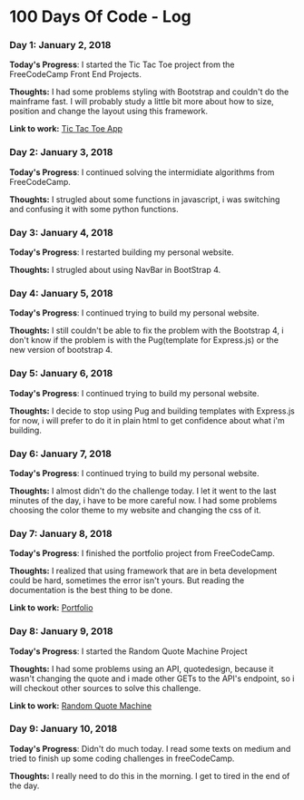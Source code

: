 # 100 Days Of Code - Log

### Day 1: January 2, 2018

**Today's Progress**: I started the Tic Tac Toe project from the FreeCodeCamp Front End Projects.

**Thoughts:** I had some problems styling with Bootstrap and couldn't do the mainframe fast. I will probably study a little bit more about how to size, position and change the layout using this framework.

**Link to work:** [Tic Tac Toe App](https://codepen.io/thiagoaugustosm/pen/PEjXpN)

### Day 2: January 3, 2018

**Today's Progress**: I continued solving the intermidiate algorithms from FreeCodeCamp.

**Thoughts:** I strugled about some functions in javascript, i was switching and confusing it with some python functions.

### Day 3: January 4, 2018

**Today's Progress**: I restarted building my personal website.

**Thoughts:** I strugled about using NavBar in BootStrap 4.

### Day 4: January 5, 2018

**Today's Progress**: I continued trying to build my personal website.

**Thoughts:** I still couldn't be able to fix the problem with the Bootstrap 4, i don't know if the problem is with the Pug(template for Express.js) or the new version of bootstrap 4.

### Day 5: January 6, 2018

**Today's Progress**: I continued trying to build my personal website.

**Thoughts:** I decide to stop using Pug and building templates with Express.js for now, i will prefer to do it in plain html to get confidence about what i'm building.

### Day 6: January 7, 2018

**Today's Progress**: I continued trying to build my personal website.

**Thoughts:** I almost didn't do the challenge today. I let it went to the last minutes of the day, i have to be more careful now. I had some problems choosing the color theme to my website and changing the css of it.

### Day 7: January 8, 2018

**Today's Progress**: I finished the portfolio project from FreeCodeCamp.

**Thoughts:** I realized that using framework that are in beta development could be hard, sometimes the error isn't yours. But reading the documentation is the best thing to be done.

**Link to work:** [Portfolio](https://codepen.io/thiagoaugustosm/pen/XeOdeO)

### Day 8: January 9, 2018

**Today's Progress**: I started the Random Quote Machine Project

**Thoughts:** I had some problems using an API, quotedesign, because it wasn't changing the quote and i made other GETs to the API's endpoint, so i will checkout other sources to solve this challenge.

**Link to work:** [Random Quote Machine](https://codepen.io/thiagoaugustosm/pen/PJMEVQ?editors=1010)

### Day 9: January 10, 2018

**Today's Progress**: Didn't do much today. I read some texts on medium and tried to finish up some coding challenges in freeCodeCamp.

**Thoughts:** I really need to do this in the morning. I get to tired in the end of the day.
